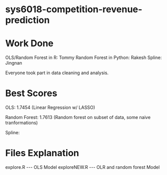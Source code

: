 # sys6018-competition-revenue-prediction

# Work Done
OLS/Random Forest in R: Tommy
Random Forest in Python: Rakesh
Spline: Jingnan

Everyone took part in data cleaning and analysis.

# Best Scores
OLS: 1.7454 (Linear Regression w/ LASSO)

Random Forest: 1.7613 (Random forest on subset of data, some naive tranformations)

Spline:

# Files Explanation
explore.R --- OLS Model
exploreNEW.R --- OLR and random forest Model
